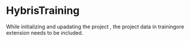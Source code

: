 # HybrisTraining

While initializing and upadating the project , the project data in trainingore extension needs to be included.
